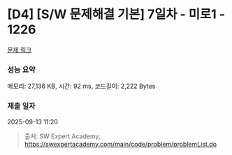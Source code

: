 # [D4] [S/W 문제해결 기본] 7일차 - 미로1 - 1226 

[문제 링크](https://swexpertacademy.com/main/code/problem/problemDetail.do?contestProbId=AV14vXUqAGMCFAYD) 

### 성능 요약

메모리: 27,136 KB, 시간: 92 ms, 코드길이: 2,222 Bytes

### 제출 일자

2025-09-13 11:20



> 출처: SW Expert Academy, https://swexpertacademy.com/main/code/problem/problemList.do